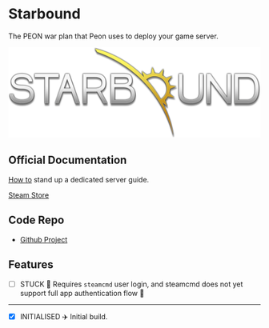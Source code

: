 # Starbound

The PEON war plan that Peon uses to deploy your game server.

![Starbound](../../images/game-logos/starbound.png)

## Official Documentation

[How to](https://starbounder.org/Guide:Setting_Up_Multiplayer) stand up a dedicated server guide.

[Steam Store](https://store.steampowered.com/app/211820/Starbound/)

## Code Repo

- [Github Project](https://github.com/the-peon-project/peon-warplans/tree/main/starbound)

## Features

- [ ] STUCK :no_entry_sign: Requires `steamcmd` user login, and steamcmd does not yet support full app authentication flow :no_entry_sign:

---

- [x] INITIALISED :airplane: Initial build.
